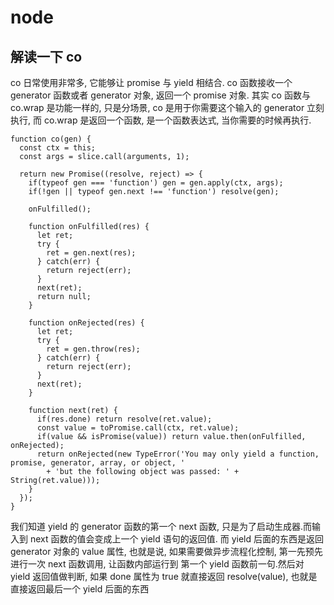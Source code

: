  # node

## 解读一下 co
co 日常使用非常多, 它能够让 promise 与 yield 相结合. co 函数接收一个 generator 函数或者 generator 对象, 返回一个 promise 对象.
其实 co 函数与 co.wrap 是功能一样的, 只是分场景, co 是用于你需要这个输入的 generator 立刻执行, 而 co.wrap 是返回一个函数, 是一个函数表达式, 
当你需要的时候再执行.
```
function co(gen) {
  const ctx = this;
  const args = slice.call(arguments, 1);

  return new Promise((resolve, reject) => {
    if(typeof gen === 'function') gen = gen.apply(ctx, args);
    if(!gen || typeof gen.next !== 'function') resolve(gen);

    onFulfilled();

    function onFulfilled(res) {
      let ret;
      try {
        ret = gen.next(res);
      } catch(err) {
        return reject(err);
      }
      next(ret);
      return null;
    }

    function onRejected(res) {
      let ret;
      try {
        ret = gen.throw(res);
      } catch(err) {
        return reject(err);
      }
      next(ret);
    }

    function next(ret) {
      if(res.done) return resolve(ret.value);
      const value = toPromise.call(ctx, ret.value);
      if(value && isPromise(value)) return value.then(onFulfilled, onRejected);
      return onRejected(new TypeError('You may only yield a function, promise, generator, array, or object, '
        + 'but the following object was passed: ' + String(ret.value)));
    }
  });
}
```
我们知道 yield 的 generator 函数的第一个 next 函数, 只是为了启动生成器.而输入到 next 函数的值会变成上一个 yield 语句的返回值.
而 yield 后面的东西是返回 generator 对象的 value 属性, 也就是说, 如果需要做异步流程化控制, 第一先预先进行一次 next 函数调用, 让函数内部运行到
第一个 yield 函数前一句.然后对 yield 返回值做判断, 如果 done 属性为 true 就直接返回 resolve(value), 也就是直接返回最后一个 yield 后面的东西
